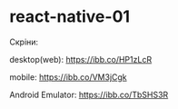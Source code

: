 # react-native-01

Скріни:

desktop(web): https://ibb.co/HP1zLcR

mobile: https://ibb.co/VM3jCgk

Android Emulator: https://ibb.co/TbSHS3R

<!-- Примітка для себе. Додаток запускається на мобільному і симуляторі лише якщо всюди використовувати той самий WI-FI, з WI-FI на комп'ютері й мобільним інтернетом, в додатку на мобільному нічого не запуститься! -->
